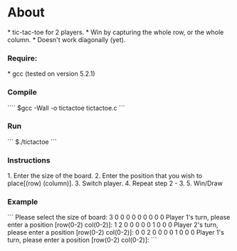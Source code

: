 <h1>About</h1>
* tic-tac-toe for 2 players.
* Win by capturing the whole row, or the whole column.
* Doesn't work diagonally (yet).


<h3>Require:</h3>
* gcc (tested on version 5.2.1)


<h3>Compile</h3>
````
$gcc -Wall -o tictactoe tictactoe.c
```

<h3>Run</h3>
```
$./tictactoe
```

<h3>Instructions</h3>
 1. Enter the size of the board.			
 2. Enter the position that you wish to place[(row) (column)].
 3. Switch player.
 4. Repeat step 2 - 3.
 5. Win/Draw

<h3>Example</h3>
```
Please select the size of board: 3
0 0 0
0 0 0
0 0 0
Player 1's turn, please enter a position [row(0-2) col(0-2)]: 1 2
0 0 0
0 0 1
0 0 0
Player 2's turn, please enter a position [row(0-2) col(0-2)]: 0 0
2 0 0
0 0 1
0 0 0
Player 1's turn, please enter a position [row(0-2) col(0-2)]:
```
